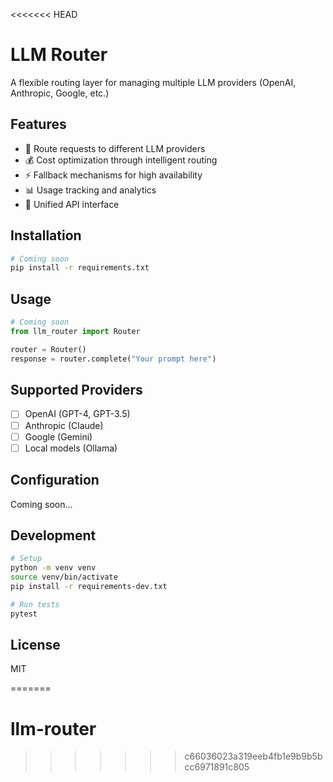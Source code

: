 <<<<<<< HEAD
# LLM Router

A flexible routing layer for managing multiple LLM providers (OpenAI, Anthropic, Google, etc.)

## Features

- 🔀 Route requests to different LLM providers
- 💰 Cost optimization through intelligent routing
- ⚡ Fallback mechanisms for high availability
- 📊 Usage tracking and analytics
- 🔑 Unified API interface

## Installation

```bash
# Coming soon
pip install -r requirements.txt
```

## Usage

```python
# Coming soon
from llm_router import Router

router = Router()
response = router.complete("Your prompt here")
```

## Supported Providers

- [ ] OpenAI (GPT-4, GPT-3.5)
- [ ] Anthropic (Claude)
- [ ] Google (Gemini)
- [ ] Local models (Ollama)

## Configuration

Coming soon...

## Development

```bash
# Setup
python -m venv venv
source venv/bin/activate
pip install -r requirements-dev.txt

# Run tests
pytest
```

## License

MIT


=======
# llm-router
>>>>>>> c66036023a319eeb4fb1e9b9b5bcc6971891c805
